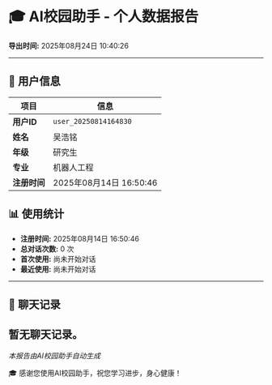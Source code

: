 # 🎓 AI校园助手 - 个人数据报告

**导出时间:** 2025年08月24日 10:40:26

---

## 👤 用户信息

| 项目 | 信息 |
|------|------|
| **用户ID** | `user_20250814164830` |
| **姓名** | 吴浩铭 |
| **年级** | 研究生 |
| **专业** | 机器人工程 |
| **注册时间** | 2025年08月14日 16:50:46 |

## 📊 使用统计

- **注册时间:** 2025年08月14日 16:50:46
- **总对话次数:** 0 次
- **首次使用:** 尚未开始对话
- **最近使用:** 尚未开始对话

---

## 💬 聊天记录

暂无聊天记录。
---

*本报告由AI校园助手自动生成*

🎓 感谢您使用AI校园助手，祝您学习进步，身心健康！